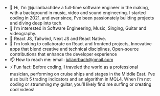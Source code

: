 - 👋 Hi, I’m @julianbachdev a full-time software engineer in the making, with a background in music, video and sound engineering. I started coding in 2021, and ever since, I've been passionately building projects and diving deep into tech.
- 👀 I’m interested in Software Engineering, Music, Singing, Guitar and videography.
- 🌱 React JS, Tailwind, Next JS and React Native.
- 💞️ I’m looking to collaborate on React and frontend projects, Innovative apps that blend creative and technical disciplines, Open-source contributions that enhance the developer experience
- 📫 How to reach me: email: julianrbach@gmail.com
- ⚡ Fun fact: Before coding, I traveled the world as a professional musician, performing on cruise ships and stages in the Middle East. I've also built 5 trading indicators and an algorithm in MQL4. When I’m not coding or strumming my guitar, you’ll likely find me surfing or creating cool videos!

<!---
julianbachdev/julianbachdev is a ✨ special ✨ repository because its `README.md` (this file) appears on your GitHub profile.
You can click the Preview link to take a look at your changes.
--->
